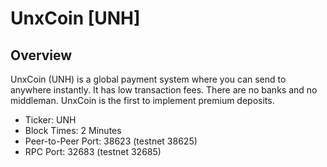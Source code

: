 # UnxCoin [UNH]

## Overview

UnxCoin (UNH) is a global payment system where you can send to anywhere instantly. It has low transaction fees. There are no banks and no middleman. UnxCoin is the first to implement premium deposits.

* Ticker: UNH
* Block Times: 2 Minutes
* Peer-to-Peer Port: 38623 (testnet 38625)
* RPC Port: 32683 (testnet 32685)
